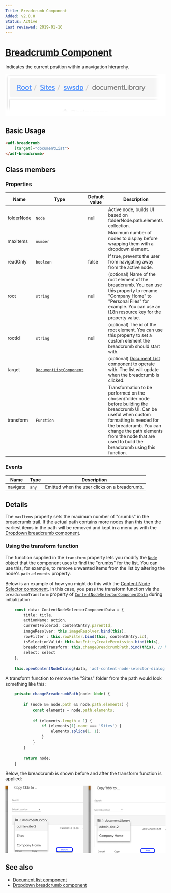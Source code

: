 ```yaml
---
Title: Breadcrumb Component
Added: v2.0.0
Status: Active
Last reviewed: 2019-01-16
---
```


# [Breadcrumb Component](../../../lib/content-services/src/lib/breadcrumb/breadcrumb.component.ts "Defined in breadcrumb.component.ts")

Indicates the current position within a navigation hierarchy.

![Breadcrumb](../../docassets/images/breadcrumb.png)

## Basic Usage

```html
<adf-breadcrumb
    [target]="documentList">
</adf-breadcrumb>
```

## Class members

### Properties

| Name | Type | Default value | Description |
| ---- | ---- | ------------- | ----------- |
| folderNode | `Node` | null | Active node, builds UI based on folderNode.path.elements collection. |
| maxItems | `number` |  | Maximum number of nodes to display before wrapping them with a dropdown element. |
| readOnly | `boolean` | false | If true, prevents the user from navigating away from the active node. |
| root | `string` | null | (optional) Name of the root element of the breadcrumb. You can use this property to rename "Company Home" to "Personal Files" for example. You can use an i18n resource key for the property value. |
| rootId | `string` | null | (optional) The id of the root element. You can use this property to set a custom element the breadcrumb should start with. |
| target | [`DocumentListComponent`](../../content-services/components/document-list.component.md) |  | (optional) [Document List component](../../content-services/components/document-list.component.md) to operate with. The list will update when the breadcrumb is clicked. |
| transform | `Function` |  | Transformation to be performed on the chosen/folder node before building the breadcrumb UI. Can be useful when custom formatting is needed for the breadcrumb. You can change the path elements from the node that are used to build the breadcrumb using this function. |

### Events

| Name | Type | Description |
| ---- | ---- | ----------- |
| navigate | `any` | Emitted when the user clicks on a breadcrumb. |

## Details

The `maxItems` property sets the maximum number of "crumbs" in the breadcrumb trail. If
the actual path contains more nodes than this then the earliest items in the path will be
removed and kept in a menu as with the
[Dropdown breadcrumb component](dropdown-breadcrumb.component.md).

### Using the transform function

The function supplied in the `transform` property lets you modify the [`Node`](https://github.com/Alfresco/alfresco-js-api/blob/develop/src/api/content-rest-api/docs/Node.md) object that the component
uses to find the "crumbs" for the list. You can use this, for example, to remove unwanted items from
the list by altering the node's `path.elements` property.

Below is an example of how you might do this with the
[Content Node Selector component](content-node-selector.component.md). In this case, you pass the
transform function via the `breadcrumbTransform` property of [`ContentNodeSelectorComponentData`](../../../lib/content-services/src/lib/content-node-selector/content-node-selector.component-data.interface.ts) during
initialization:

```ts
    const data: ContentNodeSelectorComponentData = {
        title: title,
        actionName: action,
        currentFolderId: contentEntry.parentId,
        imageResolver: this.imageResolver.bind(this),
        rowFilter : this.rowFilter.bind(this, contentEntry.id),
        isSelectionValid: this.hasEntityCreatePermission.bind(this),
        breadcrumbTransform: this.changeBreadcrumbPath.bind(this), // here is the transform function
        select: select
    };

    this.openContentNodeDialog(data, 'adf-content-node-selector-dialog', '630px');
```

A transform function to remove the "Sites" folder from the path would look something like this:

```ts
    private changeBreadcrumbPath(node: Node) {

        if (node && node.path && node.path.elements) {
            const elements = node.path.elements;

            if (elements.length > 1) {
                if (elements[1].name === 'Sites') {
                    elements.splice(1, 1);
                }
            }
        }

        return node;
    }
```

Below, the breadcrumb is shown before and after the transform function is applied:

![Content Node Selector breadcrumbTransform before/after screenshot](../../docassets/images/breadcrumbTransform.png)

## See also

-   [Document list component](document-list.component.md)
-   [Dropdown breadcrumb component](dropdown-breadcrumb.component.md)
